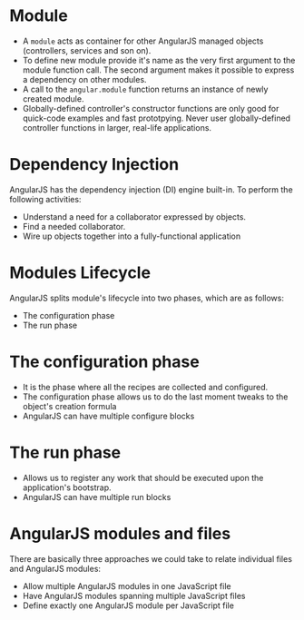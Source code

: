 # Module

* A `module` acts as container for other AngularJS managed objects (controllers, services and son on).
* To define new module provide it's name as the very first argument to the module function call. The second argument makes it possible to express a dependency on other modules.
* A call to the `angular.module` function returns an instance of newly created module.
* Globally-defined controller's constructor functions are only good for quick-code examples and fast prototpying. Never user globally-defined controller functions in larger, real-life applications.

# Dependency Injection

AngularJS has the dependency injection (DI) engine built-in. To perform the following activities:
* Understand a need for a collaborator expressed by objects.
* Find a needed collaborator.
* Wire up objects together into a fully-functional application

# Modules Lifecycle

AngularJS splits module's lifecycle into two phases, which are as follows:
* The configuration phase
* The run phase

# The configuration phase

* It is the phase where all the recipes are collected and configured.
* The configuration phase allows us to do the last moment tweaks to the object's creation formula
* AngularJS can have multiple configure blocks

# The run phase

* Allows us to register any work that should be executed upon the application's bootstrap.
* AngularJS can have multiple run blocks

# AngularJS modules and files

There are basically three approaches we could take to relate individual files and AngularJS modules:
* Allow multiple AngularJS modules in one JavaScript file
* Have AngularJS modules spanning multiple JavaScript files
* Define exactly one AngularJS module per JavaScript file
